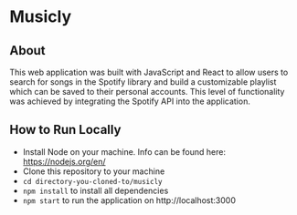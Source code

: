 # Musicly

## About

This web application was built with JavaScript and React to allow users to search for songs in the Spotify library and build a customizable playlist which can be saved to their personal accounts. This level of functionality was achieved by integrating the Spotify API into the application. 

## How to Run Locally

* Install Node on your machine. Info can be found here: https://nodejs.org/en/
* Clone this repository to your machine
* `cd directory-you-cloned-to/musicly`
* `npm install` to install all dependencies
* `npm start` to run the application on http://localhost:3000


